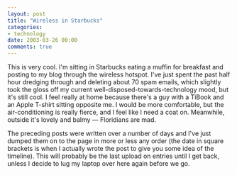 ```yaml
---
layout: post
title: "Wireless in Starbucks"
categories:
- technology
date: 2003-03-26 00:00
comments: true
---
```


<p>This is very cool. I'm sitting in Starbucks eating a muffin for breakfast and posting to my blog through the wireless hotspot. I've just spent the past half hour dredging through and deleting about 70 spam emails, which slightly took the gloss off my current well-disposed-towards-technology mood, but it's still cool. I feel really at home because there's a guy with a TiBook and an Apple T-shirt sitting opposite me. I would be more comfortable, but the air-conditioning is really fierce, and I feel like I need a coat on. Meanwhile, outside it's lovely and balmy &mdash; Floridians are mad.</p>

<p>The preceding posts were written over a number of days and I've just dumped them on to the page in more or less any order (the date in square brackets is when I actually wrote the post to give you some idea of the timeline). This will probably be the last upload on entries until I get back, unless I decide to lug my laptop over here again before we go.</p>


